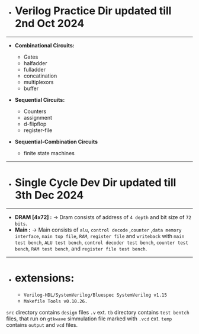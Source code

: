 - # **Verilog Practice Dir updated till 2nd Oct 2024**
---
  - **Combinational Circuits:**
    - Gates
    - halfadder
    - fulladder
    - concatination
    - multiplexors
    - buffer  
  
  - **Sequential Circuits:**  
      - Counters
      - assignment
      - d-flipflop
      - register-file
  - **Sequential-Combination Circuits**
    - finite state machines
---
- # **Single Cycle Dev Dir updated till 3th Dec 2024**
---
  - **DRAM [4x72] :** -> Dram consists of address of `4 depth` and bit size of `72 bits`.
  - **Main :** -> Main consists of `alu`, `control decode` ,`counter` ,`data memory interface`,  `main top file`, `RAM`, `register file` and `writeback` with `main test bench`, `ALU test bench`, `control decoder test bench`, `counter test bench`, `RAM test bench`, and `register file test bench`.
   
---
  - # **extensions:**  
    - `Verilog-HDL/SystemVerilog/Bluespec SystemVerilog v1.15` 
    - `Makefile Tools v0.10.26.`
    
`src` directory contains `design` files `.v` ext.
`tb` directory contains `test bentch` files, that run on `gtkwave` simmulation file marked with `.vcd` ext.
`temp` contains `output` and `vcd` files.



